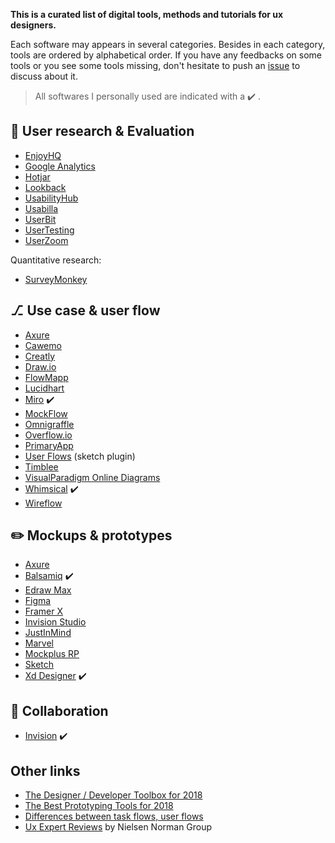 **This is a curated list of digital tools, methods and tutorials for ux designers.**

Each software may appears in several categories. Besides in each category, tools are ordered by alphabetical order. If you have any feedbacks on some tools or you see some tools missing, don't hesitate to push an [issue](https://github.com/friedrith/curated-list-ux-designer/issues) to discuss about it.

> All softwares I personally used are indicated with a ✔️ .

## 🔎 User research & Evaluation

- [EnjoyHQ](https://getenjoyhq.com/)
- [Google Analytics](https://analytics.google.com/)
- [Hotjar](https://www.hotjar.com/)
- [Lookback](https://lookback.io)
- [UsabilityHub](https://usabilityhub.com/)
- [Usabilla](https://usabilla.com/)
- [UserBit](https://userbitapp.com/)
- [UserTesting](https://www.usertesting.com/)
- [UserZoom](https://www.userzoom.com/)

Quantitative research:

- [SurveyMonkey](https://surveymonkey.com)

## ⎇ Use case & user flow

- [Axure](https://www.axure.com/)
- [Cawemo](https://cawemo.com/)
- [Creatly](https://creately.com/)
- [Draw.io](https://www.draw.io/)
- [FlowMapp](https://flowmapp.com/)
- [Lucidhart](https://www.lucidchart.com/pages/)
- [Miro](https://miro.com/) ✔️
- [MockFlow](https://www.mockflow.com/)
- [Omnigraffle](https://www.omnigroup.com/omnigraffle/)
- [Overflow.io](https://overflow.io/)
- [PrimaryApp](https://www.primary.app)
- [User Flows](https://abynim.github.io/UserFlows/) (sketch plugin)
- [Timblee](https://timblee.com/)
- [VisualParadigm Online Diagrams](https://online.visual-paradigm.com/fr/diagrams/features/website-user-flow-tool/)
- [Whimsical](https://whimsical.com) ✔️
- [Wireflow](http://wireflow.co)

## ✏️ Mockups & prototypes

- [Axure](https://www.axure.com/)
- [Balsamiq](https://balsamiq.com/) ✔️
- [Edraw Max](https://www.edrawsoft.com/wireframe/)
- [Figma](https://www.figma.com/)
- [Framer X](https://www.framer.com/)
- [Invision Studio](https://www.invisionapp.com/studio)
- [JustInMind](https://www.justinmind.com/)
- [Marvel](https://marvelapp.com/)
- [Mockplus RP](https://www.mockplus.com/mockplus-rp)
- [Sketch](https://www.sketch.com/)
- [Xd Designer](https://www.adobe.com/products/xd.html) ✔️

## 🤝 Collaboration

- [Invision](https://www.invisionapp.com/) ✔️

## Other links

- [The Designer / Developer Toolbox for 2018](https://blog.prototypr.io/the-designer-developer-toolbox-for-2018-10395afb4e07)
- [The Best Prototyping Tools for 2018](https://www.awwwards.com/the-best-prototyping-tools-for-2018.html)
- [Differences between task flows, user flows](https://careerfoundry.com/en/blog/ux-design/what-are-user-flows/)
- [Ux Expert Reviews](https://www.nngroup.com/articles/ux-expert-reviews/) by Nielsen Norman Group
